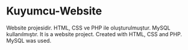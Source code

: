 # Kuyumcu-Website
Website projesidir. HTML, CSS  ve PHP ile oluşturulmuştur. MySQL kullanılmıştır. It is a website project. Created with HTML, CSS and PHP. MySQL was used.
